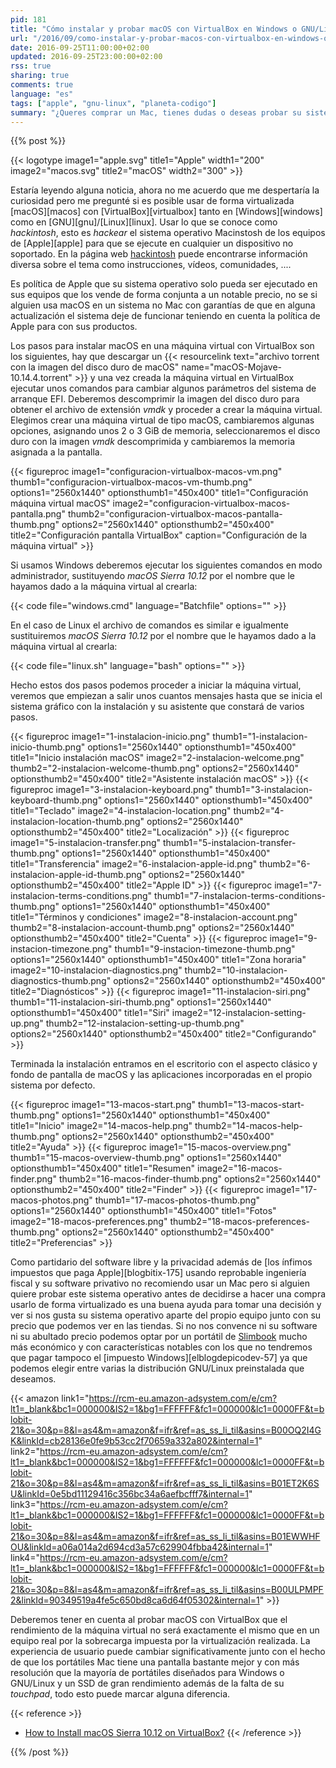 ```yaml
---
pid: 181
title: "Cómo instalar y probar macOS con VirtualBox en Windows o GNU/Linux"
url: "/2016/09/como-instalar-y-probar-macos-con-virtualbox-en-windows-o-gnu-linux/"
date: 2016-09-25T11:00:00+02:00
updated: 2016-09-25T23:00:00+02:00
rss: true
sharing: true
comments: true
language: "es"
tags: ["apple", "gnu-linux", "planeta-codigo"]
summary: "¿Queres comprar un Mac, tienes dudas o deseas probar su sistema operativo antes? Aunque el rendimiento será menor que una máquina real y la experiencia de usuario será peor, usando un _hackintosh_ mediante VirtuaBox ya sea con Windows o GNU/Linux podremos probarlo en detalle y hacernos una idea de su funcionamiento."
---
```


{{% post %}}

{{< logotype image1="apple.svg" title1="Apple" width1="200" image2="macos.svg" title2="macOS" width2="300" >}}

Estaría leyendo alguna noticia, ahora no me acuerdo que me despertaría la curiosidad pero me pregunté si es posible usar de forma virtualizada [macOS][macos] con [VirtualBox][virtualbox] tanto en [Windows][windows] como en [GNU][gnu]/[Linux][linux]. Usar lo que se conoce como _hackintosh_, esto es _hackear_ el sistema operativo Macinstosh de los equipos de [Apple][apple] para que se ejecute en cualquier un dispositivo no soportado. En la página web [hackintosh](http://www.hackintosh.com/) puede encontrarse información diversa sobre el tema como instrucciones, vídeos, comunidades, ....

Es política de Apple que su sistema operativo solo pueda ser ejecutado en sus equipos que los vende de forma conjunta a un notable precio, no se si alguien usa macOS en un sistema no Mac con garantías de que en alguna actualización el sistema deje de funcionar teniendo en cuenta la política de Apple para con sus productos.

Los pasos para instalar macOS en una máquina virtual con VirtualBox son los siguientes, hay que descargar un {{< resourcelink text="archivo torrent con la imagen del disco duro de macOS" name="macOS-Mojave-10.14.4.torrent" >}} y una vez creada la máquina virtual en VirtualBox ejecutar unos comandos para cambiar algunos parámetros del sistema de arranque EFI. Deberemos descomprimir la imagen del disco duro para obtener el archivo de extensión _vmdk_ y proceder a crear la máquina virtual. Elegimos crear una máquina virtual de tipo macOS, cambiaremos algunas opciones, asignando unos 2 o 3 GiB de memoria, seleccionaremos el disco duro con la imagen _vmdk_ descomprimida y cambiaremos la memoria asignada a la pantalla.

{{< figureproc
    image1="configuracion-virtualbox-macos-vm.png" thumb1="configuracion-virtualbox-macos-vm-thumb.png" options1="2560x1440" optionsthumb1="450x400" title1="Configuración máquina virtual macOS"
    image2="configuracion-virtualbox-macos-pantalla.png" thumb2="configuracion-virtualbox-macos-pantalla-thumb.png" options2="2560x1440" optionsthumb2="450x400" title2="Configuración pantalla VirtualBox"
    caption="Configuración de la máquina virtual" >}}

Si usamos Windows deberemos ejecutar los siguientes comandos en modo administrador, sustituyendo _macOS Sierra 10.12_ por el nombre que le hayamos dado a la máquina virtual al crearla:

{{< code file="windows.cmd" language="Batchfile" options="" >}}

En el caso de Linux el archivo de comandos es similar e igualmente sustituiremos _macOS Sierra 10.12_ por el nombre que le hayamos dado a la máquina virtual al crearla:

{{< code file="linux.sh" language="bash" options="" >}}

Hecho estos dos pasos podemos proceder a iniciar la máquina virtual, veremos que empiezan a salir unos cuantos mensajes hasta que se inicia el sistema gráfico con la instalación y su asistente que constará de varios pasos.

{{< figureproc
    image1="1-instalacion-inicio.png" thumb1="1-instalacion-inicio-thumb.png" options1="2560x1440" optionsthumb1="450x400" title1="Inicio instalación macOS"
    image2="2-instalacion-welcome.png" thumb2="2-instalacion-welcome-thumb.png" options2="2560x1440" optionsthumb2="450x400" title2="Asistente instalación macOS" >}}
{{< figureproc
    image1="3-instalacion-keyboard.png" thumb1="3-instalacion-keyboard-thumb.png" options1="2560x1440" optionsthumb1="450x400" title1="Teclado"
    image2="4-instalacion-location.png" thumb2="4-instalacion-location-thumb.png" options2="2560x1440" optionsthumb2="450x400" title2="Localización" >}}
{{< figureproc
    image1="5-instalacion-transfer.png" thumb1="5-instalacion-transfer-thumb.png" options1="2560x1440" optionsthumb1="450x400" title1="Transferencia"
    image2="6-instalacion-apple-id.png" thumb2="6-instalacion-apple-id-thumb.png" options2="2560x1440" optionsthumb2="450x400" title2="Apple ID" >}}
{{< figureproc
    image1="7-instalacion-terms-conditions.png" thumb1="7-instalacion-terms-conditions-thumb.png" options1="2560x1440" optionsthumb1="450x400" title1="Términos y condiciones"
    image2="8-instalacion-account.png" thumb2="8-instalacion-account-thumb.png" options2="2560x1440" optionsthumb2="450x400" title2="Cuenta" >}}
{{< figureproc
    image1="9-instacion-timezone.png" thumb1="9-instacion-timezone-thumb.png" options1="2560x1440" optionsthumb1="450x400" title1="Zona horaria"
    image2="10-instalacion-diagnostics.png" thumb2="10-instalacion-diagnostics-thumb.png" options2="2560x1440" optionsthumb2="450x400" title2="Diagnósticos" >}}
{{< figureproc
    image1="11-instalacion-siri.png" thumb1="11-instalacion-siri-thumb.png" options1="2560x1440" optionsthumb1="450x400" title1="Siri"
    image2="12-instalacion-setting-up.png" thumb2="12-instalacion-setting-up-thumb.png" options2="2560x1440" optionsthumb2="450x400" title2="Configurando" >}}

Terminada la instalación entramos en el escritorio con el aspecto clásico y fondo de pantalla de macOS y las aplicaciones incorporadas en el propio sistema por defecto.

{{< figureproc
    image1="13-macos-start.png" thumb1="13-macos-start-thumb.png" options1="2560x1440" optionsthumb1="450x400" title1="Inicio"
    image2="14-macos-help.png" thumb2="14-macos-help-thumb.png" options2="2560x1440" optionsthumb2="450x400" title2="Ayuda" >}}
{{< figureproc
    image1="15-macos-overview.png" thumb1="15-macos-overview-thumb.png" options1="2560x1440" optionsthumb1="450x400" title1="Resumen"
    image2="16-macos-finder.png" thumb2="16-macos-finder-thumb.png" options2="2560x1440" optionsthumb2="450x400" title2="Finder" >}}
{{< figureproc
    image1="17-macos-photos.png" thumb1="17-macos-photos-thumb.png" options1="2560x1440" optionsthumb1="450x400" title1="Fotos"
    image2="18-macos-preferences.png" thumb2="18-macos-preferences-thumb.png" options2="2560x1440" optionsthumb2="450x400" title2="Preferencias" >}}

Como partidario del software libre y la privacidad además de [los ínfimos impuestos que paga Apple][blogbitix-175] usando reprobable ingeniería fiscal y su software privativo no recomiendo usar un Mac pero si alguien quiere probar este sistema operativo antes de decidirse a hacer una compra usarlo de forma virtualizado es una buena ayuda para tomar una decisión y ver si nos gusta su sistema operativo aparte del propio equipo junto con su precio que podemos ver en las tiendas. Si no nos convence ni su software ni su abultado precio podemos optar por un portátil de [Slimbook](https://slimbook.es/) mucho más económico y con características notables con los que no tendremos que pagar tampoco el [impuesto Windows][elblogdepicodev-57] ya que podemos elegir entre varias la distribución GNU/Linux preinstalada que deseamos.

{{< amazon
    link1="https://rcm-eu.amazon-adsystem.com/e/cm?lt1=_blank&bc1=000000&IS2=1&bg1=FFFFFF&fc1=000000&lc1=0000FF&t=blobit-21&o=30&p=8&l=as4&m=amazon&f=ifr&ref=as_ss_li_til&asins=B00OQ2I4GK&linkId=cb28136e0fe9b53cc2f70659a332a802&internal=1"
    link2="https://rcm-eu.amazon-adsystem.com/e/cm?lt1=_blank&bc1=000000&IS2=1&bg1=FFFFFF&fc1=000000&lc1=0000FF&t=blobit-21&o=30&p=8&l=as4&m=amazon&f=ifr&ref=as_ss_li_til&asins=B01ET2K6SU&linkId=0e5bd11129416c356bc34a6aefbcfff7&internal=1"
    link3="https://rcm-eu.amazon-adsystem.com/e/cm?lt1=_blank&bc1=000000&IS2=1&bg1=FFFFFF&fc1=000000&lc1=0000FF&t=blobit-21&o=30&p=8&l=as4&m=amazon&f=ifr&ref=as_ss_li_til&asins=B01EWWHFOU&linkId=a06a014a2d694cd3a57c629904fbba42&internal=1"
    link4="https://rcm-eu.amazon-adsystem.com/e/cm?lt1=_blank&bc1=000000&IS2=1&bg1=FFFFFF&fc1=000000&lc1=0000FF&t=blobit-21&o=30&p=8&l=as4&m=amazon&f=ifr&ref=as_ss_li_til&asins=B00ULPMPF2&linkId=90349519a4fe5c650bd8ca6d64f05302&internal=1" >}}

Deberemos tener en cuenta al probar macOS con VirtualBox que el rendimiento de la máquina virtual no será exactamente el mismo que en un equipo real por la sobrecarga impuesta por la virtualización realizada. La experiencia de usuario puede cambiar significativamente junto con el hecho de que los portátiles Mac tiene una pantalla bastante mejor y con más resolución que la mayoría de portátiles diseñados para Windows o GNU/Linux y un SSD de gran rendimiento además de la falta de su _touchpad_, todo esto puede marcar alguna diferencia.

{{< reference >}}
* [How to Install macOS Sierra 10.12 on VirtualBox?](http://www.wikigain.com/install-macos-sierra-10-12-virtualbox/)
{{< /reference >}}

{{% /post %}}
